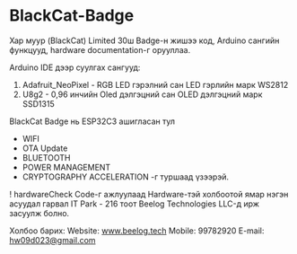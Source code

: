 # BlackCat-Badge
Хар муур (BlackCat) Limited 30ш Badge-н жишээ код, Arduino сангийн функцууд, hardware documentation-г орууллаа.

Arduino IDE дээр суулгах сангууд:
1. Adafruit_NeoPixel - RGB LED гэрэлний сан LED гэрлийн марк WS2812
2. U8g2 - 0,96 инчийн Oled дэлгэцний сан OLED дэлгэцний марк SSD1315

BlackCat Badge нь ESP32C3 ашигласан тул
* WIFI
* OTA Update
* BLUETOOTH
* POWER MANAGEMENT
* CRYPTOGRAPHY ACCELERATION -г туршаад үзээрэй.

! hardwareCheck Code-г ажлуулаад Hardware-тэй холбоотой ямар нэгэн асуудал гарвал IT Park - 216 тоот Beelog Technologies LLC-д ирж засуулж болно.

Холбоо барих:
Website: www.beelog.tech
Mobile: 99782920
E-mail: hw09d023@gmail.com
